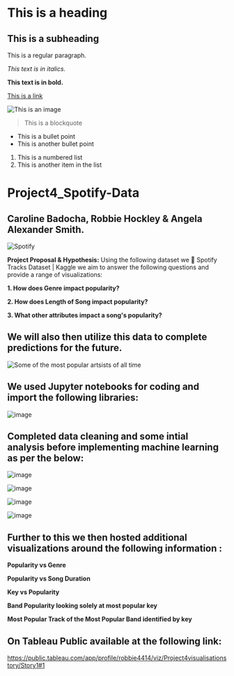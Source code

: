 # This is a heading

## This is a subheading

This is a regular paragraph.

*This text is in italics.*

**This text is in bold.**

[This is a link](https://www.example.com)

![This is an image](https://www.example.com/image.jpg)

> This is a blockquote

- This is a bullet point
- This is another bullet point

1. This is a numbered list
2. This is another item in the list




# Project4_Spotify-Data

## Caroline Badocha, Robbie Hockley & Angela Alexander Smith.

![Spotify](https://storage.googleapis.com/pr-newsroom-wp/1/2018/11/Spotify_Logo_CMYK_Green.png)

**Project Proposal & Hypothesis:**
Using the following dataset we 🎹 Spotify Tracks Dataset | Kaggle we aim to answer the following questions and provide a range of visualizations:

**1. How does Genre impact popularity?**

**2. How does Length of Song impact popularity?**

**3. What other attributes impact a song's popularity?**


## We will also then utilize this data to complete predictions for the future.

![Some of the most popular artsists of all time](https://www.rollingstone.com/wp-content/uploads/2021/09/RS_500_Great_Songs_1800x1200.jpg?w=1581&h=1054&crop=1)

## We used Jupyter notebooks for coding and import the following libraries:

![image](https://user-images.githubusercontent.com/108265105/207295904-66f716ce-b6ed-43e1-b7f8-98739cb5ebd2.png)

## Completed data cleaning and some intial analysis before implementing machine learning as per the below:

![image](https://user-images.githubusercontent.com/108265105/207296476-1a96c7ff-d28c-4595-a0b8-0217296cd171.png)

![image](https://user-images.githubusercontent.com/108265105/207296632-4cadf8f9-c81f-40f4-a619-33c7ded46aa2.png)

![image](https://user-images.githubusercontent.com/108265105/207296854-a19d8bd3-e1ba-46b5-81dd-a913aac1fa46.png)

![image](https://user-images.githubusercontent.com/108265105/207296980-eb78078d-2953-4e3f-b7ba-3d41c46f1888.png)

## Further to this we then hosted additional visualizations around the following information : 
**Popularity vs Genre**

**Popularity vs Song Duration**

**Key vs Popularity**

**Band Popularity looking solely at most popular key**

**Most Popular Track of the Most Popular Band identified by key** 

## On Tableau Public available at the following link:
https://public.tableau.com/app/profile/robbie4414/viz/Project4visualisationstory/Story1#1



